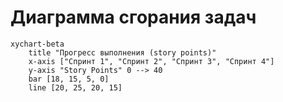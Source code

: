 # Диаграмма сгорания задач

```mermaid
xychart-beta
    title "Прогресс выполнения (story points)"
    x-axis ["Спринт 1", "Спринт 2", "Спринт 3", "Спринт 4"] 
    y-axis "Story Points" 0 --> 40
    bar [18, 15, 5, 0]
    line [20, 25, 20, 15]
